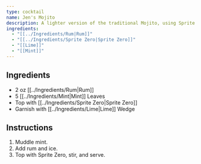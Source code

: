```yaml
---
type: cocktail
name: Jen's Mojito
description: A lighter version of the traditional Mojito, using Sprite Zero instead of club soda.
ingredients:
  - "[[../Ingredients/Rum|Rum]]"
  - "[[../Ingredients/Sprite Zero|Sprite Zero]]"
  - "[[Lime]]"
  - "[[Mint]]"
---
```


## Ingredients
- 2 oz [[../Ingredients/Rum|Rum]]
- 5 [[../Ingredients/Mint|Mint]] Leaves
- Top with [[../Ingredients/Sprite Zero|Sprite Zero]]
- Garnish with [[../Ingredients/Lime|Lime]] Wedge

## Instructions
1. Muddle mint.
2. Add rum and ice.
3. Top with Sprite Zero, stir, and serve.
